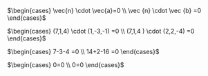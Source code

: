 $\begin{cases} \vec{n} \cdot \vec{a}=0 \\ \vec {n} \cdot \vec {b} =0 \end{cases}$

$\begin{cases} (7,1,4) \cdot (1,-3,-1) =0 \\ (7,1,4 ) \cdot (2,2,-4) =0 \end{cases}$

$\begin{cases} 7-3-4 =0 \\ 14+2-16 =0 \end{cases}$

$\begin{cases} 0=0 \\  0=0 \end{cases}$
